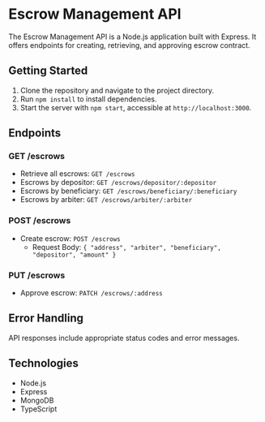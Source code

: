 # Escrow Management API

The Escrow Management API is a Node.js application built with Express. It offers endpoints for creating, retrieving, and approving escrow contract.

## Getting Started

1. Clone the repository and navigate to the project directory.
2. Run `npm install` to install dependencies.
3. Start the server with `npm start`, accessible at `http://localhost:3000`.

## Endpoints

### GET /escrows

- Retrieve all escrows: `GET /escrows`
- Escrows by depositor: `GET /escrows/depositor/:depositor`
- Escrows by beneficiary: `GET /escrows/beneficiary/:beneficiary`
- Escrows by arbiter: `GET /escrows/arbiter/:arbiter`

### POST /escrows

- Create escrow: `POST /escrows`
  - Request Body: `{ "address", "arbiter", "beneficiary", "depositor", "amount" }`

### PUT /escrows

- Approve escrow: `PATCH /escrows/:address`

## Error Handling

API responses include appropriate status codes and error messages.

## Technologies

- Node.js
- Express
- MongoDB
- TypeScript
